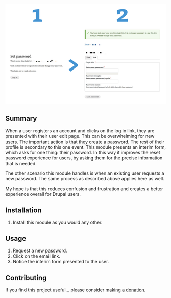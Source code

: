 ![Better Pw Reset](images/better-pw-reset.png)

## Summary

When a user registers an account and clicks on the log in link, they are presented with their user edit page.  This can be overwhelming for new users.  The important action is that they create a password.  The rest of their profile is secondary to this one event.  This module presents an interim form, which asks for one thing: their password.  In this way it improves the reset password experience for users, by asking them for the precise information that is needed.

The other scenario this module handles is when an existing user requests a new password.  The same process as described above applies here as well.

My hope is that this reduces confusion and frustration and creates a better experience overall for Drupal users.

## Installation

1. Install this module as you would any other.

## Usage

1. Request a new password.
1. Click on the email link.
1. Notice the interim form presented to the user.

## Contributing

If you find this project useful... please consider [making a donation](https://www.paypal.com/cgi-bin/webscr?cmd=_s-xclick&hosted_button_id=4E5KZHDQCEUV8&item_name=Gratitude%20for%20aklump%2Fbetter_pw_reset).
